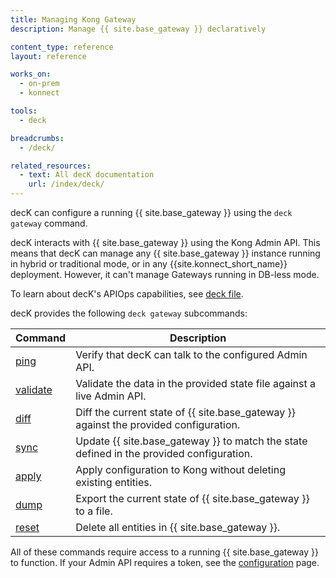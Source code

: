 ```yaml
---
title: Managing Kong Gateway
description: Manage {{ site.base_gateway }} declaratively

content_type: reference
layout: reference

works_on:
  - on-prem
  - konnect

tools:
  - deck

breadcrumbs:
  - /deck/

related_resources:
  - text: All decK documentation
    url: /index/deck/
---
```


decK can configure a running {{ site.base_gateway }} using the `deck gateway` command.

decK interacts with {{ site.base_gateway }} using the Kong Admin API.
This means that decK can manage any {{ site.base_gateway }} instance running in hybrid or traditional mode, or in any {{site.konnect_short_name}} deployment. However, it can't manage Gateways running in DB-less mode.

To learn about decK's APIOps capabilities, see [deck file](/deck/file).

decK provides the following `deck gateway` subcommands:

| Command                             | Description                                                                              |
| ----------------------------------- | ---------------------------------------------------------------------------------------- |
| [ping](/deck/gateway/ping/)         | Verify that decK can talk to the configured Admin API.                                   |
| [validate](/deck/gateway/validate/) | Validate the data in the provided state file against a live Admin API.                   |
| [diff](/deck/gateway/diff/)         | Diff the current state of {{ site.base_gateway }} against the provided configuration.    |
| [sync](/deck/gateway/sync/)         | Update {{ site.base_gateway }} to match the state defined in the provided configuration. |
| [apply](/deck/gateway/apply/)       | Apply configuration to Kong without deleting existing entities.                          |
| [dump](/deck/gateway/dump/)         | Export the current state of {{ site.base_gateway }} to a file.                           |
| [reset](/deck/gateway/reset/)       | Delete all entities in {{ site.base_gateway }}.                                          |

All of these commands require access to a running {{ site.base_gateway }} to function. If your Admin API requires a token, see the [configuration](/deck/gateway/configuration/) page.

